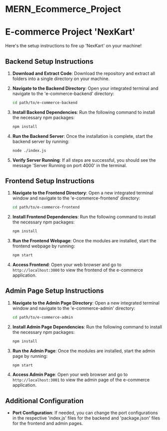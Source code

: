# MERN_Ecommerce_Project

# E-commerce Project 'NexKart'

Here's the setup instructions to fire up 'NexKart' on your machine!

## Backend Setup Instructions


1. **Download and Extract Code**: Download the repository and extract all folders into a single directory on your machine.

2. **Navigate to the Backend Directory**: Open your integrated terminal and navigate to the 'e-commerce-backend' directory:
    ```bash
    cd path/to/e-commerce-backend
    ```

3. **Install Backend Dependencies**: Run the following command to install the necessary npm packages:
    ```bash
    npm install
    ```

4. **Run the Backend Server**: Once the installation is complete, start the backend server by running:
    ```bash
    node ./index.js
    ```

5. **Verify Server Running**: If all steps are successful, you should see the message 'Server Running on port 4000' in the terminal.


## Frontend Setup Instructions


1. **Navigate to the Frontend Directory**: Open a new integrated terminal window and navigate to the 'e-commerce-frontend' directory:
    ```bash
    cd path/to/e-commerce-frontend
    ```

2. **Install Frontend Dependencies**: Run the following command to install the necessary npm packages:
    ```bash
    npm install
    ```

3. **Run the Frontend Webpage**: Once the modules are installed, start the frontend webpage by running:
    ```bash
    npm start
    ```

4. **Access Frontend**: Open your web browser and go to `http://localhost:3000` to view the frontend of the e-commerce application.


## Admin Page Setup Instructions


1. **Navigate to the Admin Page Directory**: Open a new integrated terminal window and navigate to the 'e-commerce-admin' directory:
    ```bash
    cd path/to/e-commerce-admin
    ```

2. **Install Admin Page Dependencies**: Run the following command to install the necessary npm packages:
    ```bash
    npm install
    ```

3. **Run the Admin Page**: Once the modules are installed, start the admin page by running:
    ```bash
    npm start
    ```

4. **Access Admin Page**: Open your web browser and go to `http://localhost:3001` to view the admin page of the e-commerce application.


## Additional Configuration


- **Port Configuration**: If needed, you can change the port configurations in the respective 'index.js' files for the backend and 'package.json' files for the frontend and admin pages.
